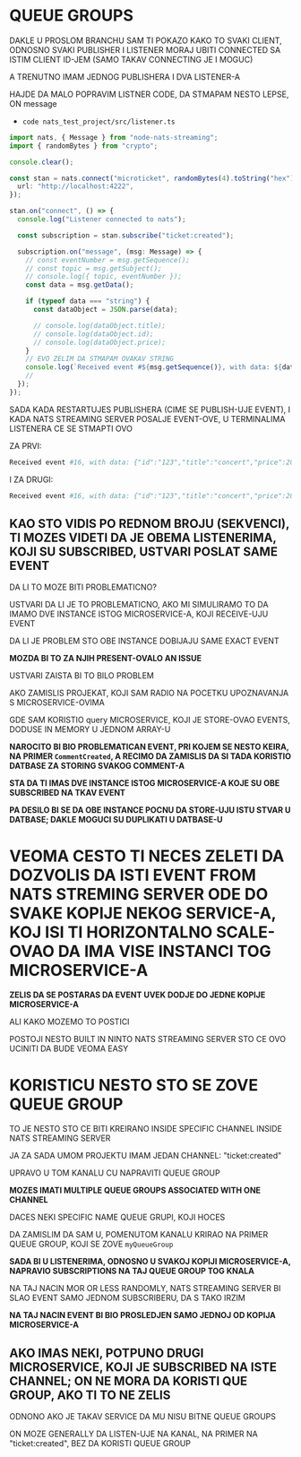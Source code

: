 # QUEUE GROUPS

DAKLE U PROSLOM BRANCHU SAM TI POKAZO KAKO TO SVAKI CLIENT, ODNOSNO SVAKI PUBLISHER I LISTENER MORAJ UBITI CONNECTED SA ISTIM CLIENT ID-JEM (SAMO TAKAV CONNECTING JE I MOGUC)

A TRENUTNO IMAM JEDNOG PUBLISHERA I DVA LISTENER-A

HAJDE DA MALO POPRAVIM LISTNER CODE, DA STMAPAM NESTO LEPSE, ON message

- `code nats_test_project/src/listener.ts`

```ts
import nats, { Message } from "node-nats-streaming";
import { randomBytes } from "crypto";

console.clear();

const stan = nats.connect("microticket", randomBytes(4).toString("hex"), {
  url: "http://localhost:4222",
});

stan.on("connect", () => {
  console.log("Listener connected to nats");

  const subscription = stan.subscribe("ticket:created");

  subscription.on("message", (msg: Message) => {
    // const eventNumber = msg.getSequence();
    // const topic = msg.getSubject();
    // console.log({ topic, eventNumber });
    const data = msg.getData();

    if (typeof data === "string") {
      const dataObject = JSON.parse(data);

      // console.log(dataObject.title);
      // console.log(dataObject.id);
      // console.log(dataObject.price);
    }
    // EVO ZELIM DA STMAPAM OVAKAV STRING
    console.log(`Received event #${msg.getSequence()}, with data: ${data}`);
    //
  });
});

```

SADA KADA RESTARTUJES PUBLISHERA (CIME SE PUBLISH-UJE EVENT), I KADA NATS STREAMING SERVER POSALJE EVENT-OVE, U TERMINALIMA LISTENERA CE SE STMAPTI OVO

ZA PRVI:

```zsh
Received event #16, with data: {"id":"123","title":"concert","price":20}

```

I ZA DRUGI:

```zsh
Received event #16, with data: {"id":"123","title":"concert","price":20}

```

## KAO STO VIDIS PO REDNOM BROJU (SEKVENCI), TI MOZES VIDETI DA JE OBEMA LISTENERIMA, KOJI SU SUBSCRIBED, USTVARI POSLAT SAME EVENT

DA LI TO MOZE BITI PROBLEMATICNO?

USTVARI DA LI JE TO PROBLEMATICNO, AKO MI SIMULIRAMO TO DA IMAMO DVE INSTANCE ISTOG MICROSERVICE-A, KOJI RECEIVE-UJU EVENT

DA LI JE PROBLEM STO OBE INSTANCE DOBIJAJU SAME EXACT EVENT

**MOZDA BI TO ZA NJIH PRESENT-OVALO AN ISSUE**

USTVARI ZAISTA BI TO BILO PROBLEM

AKO ZAMISLIS PROJEKAT, KOJI SAM RADIO NA POCETKU UPOZNAVANJA S MICROSERVICE-OVIMA

GDE SAM KORISTIO query MICROSERVICE, KOJI JE STORE-OVAO EVENTS, DODUSE IN MEMORY U JEDNOM ARRAY-U

**NAROCITO BI BIO PROBLEMATICAN EVENT, PRI KOJEM SE NESTO KEIRA, NA PRIMER `CommentCreated`, A RECIMO DA ZAMISLIS DA SI TADA KORISTIO DATBASE ZA STORING SVAKOG COMMENT-A**

**STA DA TI IMAS DVE INSTANCE ISTOG MICROSERVICE-A KOJE SU OBE SUBSCRIBED NA TKAV EVENT**

**PA DESILO BI SE DA OBE INSTANCE POCNU DA STORE-UJU ISTU STVAR U DATBASE; DAKLE MOGUCI SU DUPLIKATI U DATBASE-U**

# VEOMA CESTO TI NECES ZELETI DA DOZVOLIS DA ISTI EVENT FROM NATS STREMING SERVER ODE DO SVAKE KOPIJE NEKOG SERVICE-A, KOJ ISI TI HORIZONTALNO SCALE-OVAO DA IMA VISE INSTANCI TOG MICROSERVICE-A

**ZELIS DA SE POSTARAS DA EVENT UVEK DODJE DO JEDNE KOPIJE MICROSERVICE-A**

ALI KAKO MOZEMO TO POSTICI

POSTOJI NESTO BUILT IN NINTO NATS STREAMING SERVER STO CE OVO UCINITI DA BUDE VEOMA EASY

# KORISTICU NESTO STO SE ZOVE QUEUE GROUP

TO JE NESTO STO CE BITI KREIRANO INSIDE SPECIFIC CHANNEL INSIDE NATS STREAMING SERVER

JA ZA SADA UMOM PROJEKTU IMAM JEDAN CHANNEL: "ticket:created"

UPRAVO U TOM KANALU CU NAPRAVITI QUEUE GROUP

**MOZES IMATI MULTIPLE QUEUE GROUPS ASSOCIATED WITH ONE CHANNEL**

DACES NEKI SPECIFIC NAME QUEUE GRUPI, KOJI HOCES

DA ZAMISLIM DA SAM U, POMENUTOM KANALU KRIRAO NA PRIMER QUEUE GROUP, KOJI SE ZOVE `myQueueGroup`

**SADA BI U LISTENERIMA, ODNOSNO U SVAKOJ KOPIJI MICROSERVICE-A, NAPRAVIO SUBSCRIPTIONS NA TAJ QUEUE GROUP TOG KNALA**

NA TAJ NACIN MOR OR LESS RANDOMLY, NATS STREAMING SERVER BI SLAO EVENT SAMO JEDNOM SUBSCRIBERU, DA S TAKO IRZIM

**NA TAJ NACIN EVENT BI BIO PROSLEDJEN SAMO JEDNOJ OD KOPIJA MICROSERVICE-A**

## AKO IMAS NEKI, POTPUNO DRUGI MICROSERVICE, KOJI JE SUBSCRIBED NA ISTE CHANNEL; ON NE MORA DA KORISTI QUE GROUP, AKO TI TO NE ZELIS

ODNONO AKO JE TAKAV SERVICE DA MU NISU BITNE QUEUE GROUPS

ON MOZE GENERALLY DA LISTEN-UJE NA KANAL, NA PRIMER NA "ticket:created", BEZ DA KORISTI QUEUE GROUP
